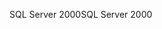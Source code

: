 <span data-ttu-id="8c010-101">SQL Server 2000</span><span class="sxs-lookup"><span data-stu-id="8c010-101">SQL Server 2000</span></span>